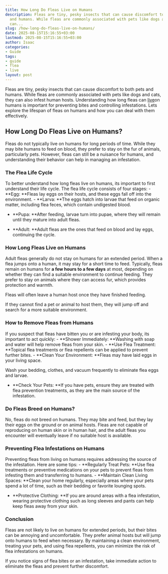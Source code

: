 ```yaml
---
title: How Long Do Fleas Live on Humans
description: Fleas are tiny, pesky insects that can cause discomfort to both pets
  and humans. While fleas are commonly associated with pets like dogs and cats, they
  can...
slug: /how-long-do-fleas-live-on-humans/
date: 2025-08-15T15:16:55+03:00
lastmod: 2025-08-15T15:16:55+03:00
author: Isaac
categories:
- Guide
tags:
- guide
- flea
- live
layout: post
---
```

Fleas are tiny, pesky insects that can cause discomfort to both pets and humans. While fleas are commonly associated with pets like dogs and cats, they can also infest human hosts. Understanding how long fleas can [live](https://pestpolicy.com/can-fleas-live-in-carpets/)on humans is important for preventing bites and controlling infestations. Lets explore the lifespan of fleas on humans and how you can deal with them effectively.

##  How Long Do Fleas Live on Humans?

Fleas do not typically live on humans for long periods of time. While they may bite humans to feed on blood, they prefer to stay on the fur of animals, particularly pets. However, fleas can still be a nuisance for humans, and understanding their behavior can help in managing an infestation.

###  The Flea Life Cycle

To better understand how long fleas live on humans, its important to first understand their life cycle. The flea life cycle consists of four stages: - **Egg: **Fleas lay eggs on their hosts, and these eggs fall off into the environment. - **Larva: **The eggs hatch into larvae that feed on organic matter, including flea feces, which contain undigested blood.

- **Pupa: **After feeding, larvae turn into pupae, where they will remain until they mature into adult fleas.

- **Adult: **Adult fleas are the ones that feed on blood and lay eggs, continuing the cycle.

###  How Long Fleas Live on Humans

Adult fleas generally do not stay on humans for an extended period. When a flea jumps onto a human, it may stay for a short time to feed. Typically, fleas remain on humans for **a few hours to a few days** at most, depending on whether they can find a suitable environment to continue feeding. They prefer to stay on animals where they can access fur, which provides protection and warmth.

Fleas will often leave a human host once they have finished feeding.

If they cannot find a pet or animal to host them, they will jump off and search for a more suitable environment.

###  How to Remove Fleas from Humans

If you suspect that fleas have bitten you or are infesting your body, its important to act quickly: - **Shower Immediately: **Washing with soap and water will help remove fleas from your skin. - **Use Flea Treatment: **Topical flea treatments or flea repellents can be applied to prevent further bites. - **Clean Your Environment: **Fleas may have laid eggs in your living space.

Wash your bedding, clothes, and vacuum frequently to eliminate flea eggs and larvae.

- **Check Your Pets: **If you have pets, ensure they are treated with flea prevention treatments, as they are the main source of the infestation.

###  Do Fleas Breed on Humans?

No, fleas do not breed on humans. They may bite and feed, but they lay their eggs on the ground or on animal hosts. Fleas are not capable of reproducing on human skin or in human hair, and the adult fleas you encounter will eventually leave if no suitable host is available.

###  Preventing Flea Infestations on Humans

Preventing fleas from living on humans requires addressing the source of the infestation. Here are some tips: - **Regularly Treat Pets: **Use flea treatments or preventive medications on your pets to prevent fleas from infesting them and transferring to humans. - **Maintain Clean Living Spaces: **Clean your home regularly, especially areas where your pets spend a lot of time, such as their bedding or favorite lounging spots.

- **Protective Clothing: **If you are around areas with a flea infestation, wearing protective clothing such as long sleeves and pants can help keep fleas away from your skin.

###  Conclusion

Fleas are not likely to live on humans for extended periods, but their bites can be annoying and uncomfortable. They prefer animal hosts but will jump onto humans to feed when necessary. By maintaining a clean environment, treating your pets, and using flea repellents, you can minimize the risk of flea infestations on humans.

If you notice signs of flea bites or an infestation, take immediate action to eliminate the fleas and prevent further discomfort.
